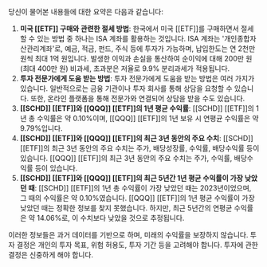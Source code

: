 당신이 물어본 내용들에 대한 요약은 다음과 같습니다:

1. **미국 [[ETF]] 구매와 관련한 절세 방법**: 한국에서 미국 [[ETF]]를 구매하면서 절세할 수 있는 방법 중 하나는 ISA 계좌를 활용하는 것입니다. ISA 계좌는 '개인종합자산관리계좌'로, 예금, 적금, 펀드, 주식 등에 투자가 가능하며, 납입한도는 연 2천만 원씩 최대 1억 원입니다. 발생한 이익과 손실을 통산하여 순이익에 대해 200만 원 (최대 400만 원) 비과세, 초과분은 저율로 9.9% 분리과세가 적용됩니다.
2. **투자 전문가에게 도움 받는 방법**: 투자 전문가에게 도움을 받는 방법은 여러 가지가 있습니다. 일반적으로는 금융 기관이나 투자 회사를 통해 상담을 요청할 수 있습니다. 또한, 온라인 플랫폼을 통해 전문가와 연결되어 상담을 받을 수도 있습니다.
3. **[[SCHD]] [[ETF]]와 [[QQQ]] [[ETF]]의 1년 평균 수익률**: [[SCHD]] [[ETF]]의 1년 총 수익률은 약 0.10%이며, [[QQQ]] [[ETF]]의 1년 보유 시 연평균 수익률은 약 9.79%입니다.
4. **[[SCHD]] [[ETF]]와 [[QQQ]] [[ETF]]의 최근 3년 동안의 주요 수치**: [[SCHD]] [[ETF]]의 최근 3년 동안의 주요 수치는 주가, 배당성장률, 수익률, 배당수익률 등이 있습니다. [[QQQ]] [[ETF]]의 최근 3년 동안의 주요 수치는 주가, 수익률, 배당수익률 등이 있습니다.
5. **[[SCHD]] [[ETF]]와 [[QQQ]] [[ETF]]의 최근 5년간 1년 평균 수익률이 가장 낮았던 때**: [[SCHD]] [[ETF]]의 1년 총 수익률이 가장 낮았던 때는 2023년이었으며, 그 때의 수익률은 약 0.10%였습니다. [[QQQ]] [[ETF]]의 1년 평균 수익률이 가장 낮았던 때는 정확한 정보를 찾지 못했습니다. 하지만, 최근 5년간의 연평균 수익률은 약 14.06%로, 이 수치보다 낮았을 것으로 추정됩니다.

이러한 정보들은 과거 데이터를 기반으로 하며, 미래의 수익률을 보장하지 않습니다. 투자 결정은 개인의 투자 목표, 위험 허용도, 투자 기간 등을 고려해야 합니다. 투자에 관한 결정은 신중하게 해야 합니다.